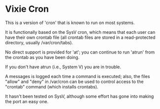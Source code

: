 
# Vixie Cron


This is a version of 'cron' that is known to run on most systems.

It is functionally based on the SysV cron, which means that each user can have
their own crontab file (all crontab files are stored in a read-protected
directory, usually /var/cron/tabs).

No direct support is provided for 'at'; you can continue to run 'atrun' from the crontab as you have been doing.

If you don't have atrun (i.e., System V) you are in trouble.

A messages is logged each time a command is executed; also, the files
"allow" and "deny" in /var/cron can be used to control access to the
"crontab" command (which installs crontabs).

It hasn't been tested on SysV, although some effort has gone into making the port an easy one.



